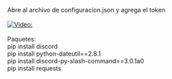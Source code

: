 Abre al archivo de configuracion.json y agrega el token
<br>
<br>
[![Video: ](https://img.youtube.com/vi/dd7kWCvZtv0/0.jpg)](https://www.youtube.com/watch?v=dd7kWCvZtv0)
<br>
<br>
Paquetes:
<br>
pip install discord
<br>
pip install python-dateutil==2.8.1
<br>
pip install discord-py-slash-command==3.0.1a0
<br>
pip install requests
